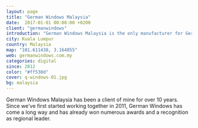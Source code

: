 ```yaml
---
layout: page
title: "German Windows Malaysia"
date:  2017-01-01 00:00:00 +0200
client: "germanwindows"
introduction: "German Windows Malaysia is the only manufacturer for German Soundproof, High-Security Windows in Malaysia and Singapore."
city: Kuala Lumpur
country: Malaysia
map: "101.611438, 3.164855"
web: germanwindows.com.my
categories: digital
since: 2012
color: "#ff530d"
cover: q-windows-01.jpg
bg: malaysia
---
```


German Windows Malaysia has been a client of mine for over 10 years. Since we've first started working together in 2011, German Windows has come a long way and has already won numerous awards and a recognition as regional leader.
